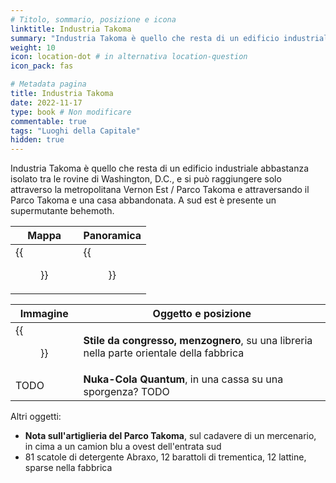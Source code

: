 ```yaml
---
# Titolo, sommario, posizione e icona
linktitle: Industria Takoma
summary: "Industria Takoma è quello che resta di un edificio industriale abbastanza isolato  tra le rovine di Washington, D.C., e si può raggiungere solo attraverso la metropolitana Vernon Est / Parco Takoma e attraversando il Parco Takoma e una casa abbandonata. A sud est è presente un supermutante behemoth."
weight: 10
icon: location-dot # in alternativa location-question
icon_pack: fas

# Metadata pagina
title: Industria Takoma
date: 2022-11-17
type: book # Non modificare
commentable: true
tags: "Luoghi della Capitale"
hidden: true
---
```



Industria Takoma è quello che resta di un edificio industriale abbastanza isolato  tra le rovine di Washington, D.C., e si può raggiungere solo attraverso la metropolitana Vernon Est / Parco Takoma e attraversando il Parco Takoma e una casa abbandonata. A sud est è presente un supermutante behemoth.

| Mappa                           | Panoramica                  |
| ------------------------------- | --------------------------- |
| {{<figure src="Takoma_Industrial_loc.webp">}} | {{<figure src="Takoma_Industrial.webp">}} |

| Immagine | Oggetto e posizione |
| -------- | ------------------- |
| {{<figure src="FO3_LCS_Takoma_Industrial.webp">}}  | **Stile da congresso, menzognero**, su una libreria nella parte orientale della fabbrica  |
| TODO  | **Nuka-Cola Quantum**, in una cassa su una sporgenza? TODO  |


Altri oggetti:
- **Nota sull'artiglieria del Parco Takoma**, sul cadavere di un mercenario, in cima a un camion blu a ovest dell'entrata sud
- 81 scatole di detergente Abraxo, 12 barattoli di trementica, 12 lattine, sparse nella fabbrica
